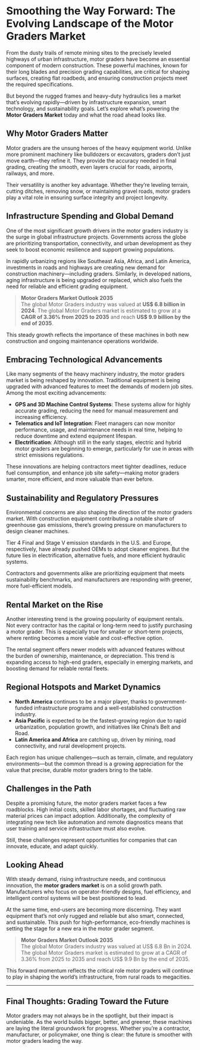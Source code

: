 
# Smoothing the Way Forward: The Evolving Landscape of the Motor Graders Market

From the dusty trails of remote mining sites to the precisely leveled highways of urban infrastructure, motor graders have become an essential component of modern construction. These powerful machines, known for their long blades and precision grading capabilities, are critical for shaping surfaces, creating flat roadbeds, and ensuring construction projects meet the required specifications.

But beyond the rugged frames and heavy-duty hydraulics lies a market that’s evolving rapidly—driven by infrastructure expansion, smart technology, and sustainability goals. Let’s explore what’s powering the **Motor Graders Market** today and what the road ahead looks like.

## Why Motor Graders Matter

Motor graders are the unsung heroes of the heavy equipment world. Unlike more prominent machinery like bulldozers or excavators, graders don’t just move earth—they refine it. They provide the accuracy needed in final grading, creating the smooth, even layers crucial for roads, airports, railways, and more.

Their versatility is another key advantage. Whether they’re leveling terrain, cutting ditches, removing snow, or maintaining gravel roads, motor graders play a vital role in ensuring surface integrity and project longevity.

## Infrastructure Spending and Global Demand

One of the most significant growth drivers in the motor graders industry is the surge in global infrastructure projects. Governments across the globe are prioritizing transportation, connectivity, and urban development as they seek to boost economic resilience and support growing populations.

In rapidly urbanizing regions like Southeast Asia, Africa, and Latin America, investments in roads and highways are creating new demand for construction machinery—including graders. Similarly, in developed nations, aging infrastructure is being upgraded or replaced, which also fuels the need for reliable and efficient grading equipment.

> **Motor Graders Market Outlook 2035**  
> The global Motor Graders industry was valued at **US$ 6.8 billion in 2024**. The global Motor Graders market is estimated to grow at a **CAGR of 3.36% from 2025 to 2035** and reach **US$ 9.9 billion by the end of 2035**.

This steady growth reflects the importance of these machines in both new construction and ongoing maintenance operations worldwide.

## Embracing Technological Advancements

Like many segments of the heavy machinery industry, the motor graders market is being reshaped by innovation. Traditional equipment is being upgraded with advanced features to meet the demands of modern job sites. Among the most exciting advancements:

- **GPS and 3D Machine Control Systems**: These systems allow for highly accurate grading, reducing the need for manual measurement and increasing efficiency.
- **Telematics and IoT Integration**: Fleet managers can now monitor performance, usage, and maintenance needs in real time, helping to reduce downtime and extend equipment lifespan.
- **Electrification**: Although still in the early stages, electric and hybrid motor graders are beginning to emerge, particularly for use in areas with strict emissions regulations.

These innovations are helping contractors meet tighter deadlines, reduce fuel consumption, and enhance job site safety—making motor graders smarter, more efficient, and more valuable than ever before.

## Sustainability and Regulatory Pressures

Environmental concerns are also shaping the direction of the motor graders market. With construction equipment contributing a notable share of greenhouse gas emissions, there’s growing pressure on manufacturers to design cleaner machines.

Tier 4 Final and Stage V emission standards in the U.S. and Europe, respectively, have already pushed OEMs to adopt cleaner engines. But the future lies in electrification, alternative fuels, and more efficient hydraulic systems.

Contractors and governments alike are prioritizing equipment that meets sustainability benchmarks, and manufacturers are responding with greener, more fuel-efficient models.

## Rental Market on the Rise

Another interesting trend is the growing popularity of equipment rentals. Not every contractor has the capital or long-term need to justify purchasing a motor grader. This is especially true for smaller or short-term projects, where renting becomes a more viable and cost-effective option.

The rental segment offers newer models with advanced features without the burden of ownership, maintenance, or depreciation. This trend is expanding access to high-end graders, especially in emerging markets, and boosting demand for reliable rental fleets.

## Regional Hotspots and Market Dynamics

- **North America** continues to be a major player, thanks to government-funded infrastructure programs and a well-established construction industry.
- **Asia Pacific** is expected to be the fastest-growing region due to rapid urbanization, population growth, and initiatives like China’s Belt and Road.
- **Latin America and Africa** are catching up, driven by mining, road connectivity, and rural development projects.

Each region has unique challenges—such as terrain, climate, and regulatory environments—but the common thread is a growing appreciation for the value that precise, durable motor graders bring to the table.

## Challenges in the Path

Despite a promising future, the motor graders market faces a few roadblocks. High initial costs, skilled labor shortages, and fluctuating raw material prices can impact adoption. Additionally, the complexity of integrating new tech like automation and remote diagnostics means that user training and service infrastructure must also evolve.

Still, these challenges represent opportunities for companies that can innovate, educate, and adapt quickly.

## Looking Ahead

With steady demand, rising infrastructure needs, and continuous innovation, the **motor graders market** is on a solid growth path. Manufacturers who focus on operator-friendly designs, fuel efficiency, and intelligent control systems will be best positioned to lead.

At the same time, end-users are becoming more discerning. They want equipment that’s not only rugged and reliable but also smart, connected, and sustainable. This push for high-performance, eco-friendly machines is setting the stage for a new era in the motor grader segment.

> **Motor Graders Market Outlook 2035**  
> The global Motor Graders industry was valued at US$ 6.8 Bn in 2024. The global Motor Graders market is estimated to grow at a CAGR of 3.36% from 2025 to 2035 and reach US$ 9.9 Bn by the end of 2035.

This forward momentum reflects the critical role motor graders will continue to play in shaping the world’s infrastructure, from rural roads to megacities.

---

## Final Thoughts: Grading Toward the Future

Motor graders may not always be in the spotlight, but their impact is undeniable. As the world builds bigger, better, and greener, these machines are laying the literal groundwork for progress. Whether you’re a contractor, manufacturer, or policymaker, one thing is clear: the future is smoother with motor graders leading the way.
